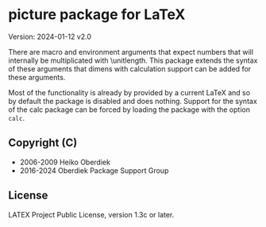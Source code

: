 # picture package for LaTeX

Version: 2024-01-12 v2.0


There are macro and environment arguments that expect numbers
that will internally be multiplicated with \unitlength.
This package extends the syntax of these arguments that
dimens with calculation support can be added for these arguments.

Most of the functionality is already by provided
by a current LaTeX and so by default the package is disabled and does
nothing. Support for the syntax of the calc package can be forced by 
loading the package with the option `calc`.

## Copyright (C)
* 2006-2009  Heiko Oberdiek
* 2016-2024        Oberdiek Package Support Group

## License
LATEX Project Public License, version 1.3c or later.
